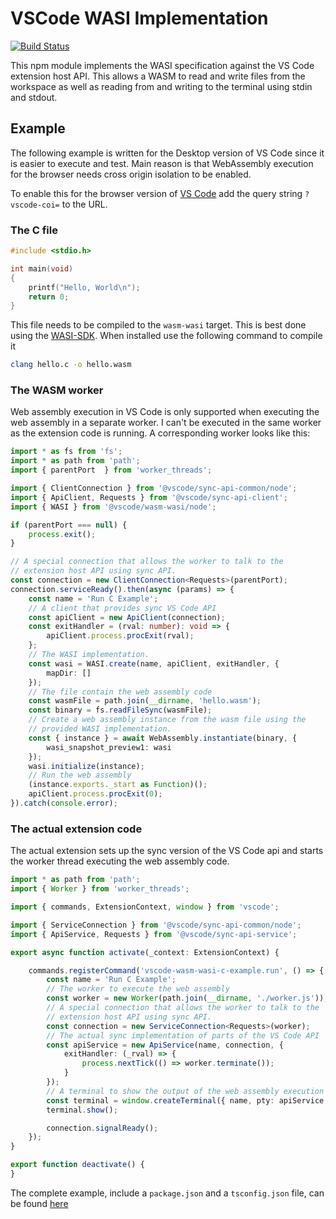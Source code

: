 # VSCode WASI Implementation

[![Build Status](https://dev.azure.com/vscode/vscode-wasm/_apis/build/status/microsoft.vscode-wasm?branchName=main)](https://dev.azure.com/vscode/vscode-wasm/_build/latest?definitionId=47&branchName=main)

This npm module implements the WASI specification against the VS Code extension host API. This allows a WASM to read and write files from the workspace as well as reading from and writing to the terminal using stdin and stdout.

## Example

The following example is written for the Desktop version of VS Code since it is easier to execute and test. Main reason is that  WebAssembly execution for the browser needs cross origin isolation to be enabled.

To enable this for the browser version of [VS Code](https://vscode.dev) add the query string `?vscode-coi=` to the URL.

### The C file

```c
#include <stdio.h>

int main(void)
{
    printf("Hello, World\n");
    return 0;
}
```

This file needs to be compiled to the `wasm-wasi` target. This is best done using the [WASI-SDK](https://github.com/WebAssembly/wasi-sdk). When installed use the following command to compile it

```bash
clang hello.c -o hello.wasm
```

### The WASM worker

Web assembly execution in VS Code is only supported when executing the web assembly in a separate worker. I can't be executed in the same worker as the extension code is running. A corresponding worker looks like this:

```ts
import * as fs from 'fs';
import * as path from 'path';
import { parentPort  } from 'worker_threads';

import { ClientConnection } from '@vscode/sync-api-common/node';
import { ApiClient, Requests } from '@vscode/sync-api-client';
import { WASI } from '@vscode/wasm-wasi/node';

if (parentPort === null) {
	process.exit();
}

// A special connection that allows the worker to talk to the
// extension host API using sync API.
const connection = new ClientConnection<Requests>(parentPort);
connection.serviceReady().then(async (params) => {
	const name = 'Run C Example';
	// A client that provides sync VS Code API
	const apiClient = new ApiClient(connection);
	const exitHandler = (rval: number): void => {
		apiClient.process.procExit(rval);
	};
	// The WASI implementation.
	const wasi = WASI.create(name, apiClient, exitHandler, {
		mapDir: []
	});
	// The file contain the web assembly code
	const wasmFile = path.join(__dirname, 'hello.wasm');
	const binary = fs.readFileSync(wasmFile);
	// Create a web assembly instance from the wasm file using the
	// provided WASI implementation.
	const { instance } = await WebAssembly.instantiate(binary, {
		wasi_snapshot_preview1: wasi
	});
	wasi.initialize(instance);
	// Run the web assembly
	(instance.exports._start as Function)();
	apiClient.process.procExit(0);
}).catch(console.error);
```

### The actual extension code

The actual extension sets up the sync version of the VS Code api and starts the worker thread executing the web assembly code.

```ts
import * as path from 'path';
import { Worker } from 'worker_threads';

import { commands, ExtensionContext, window } from 'vscode';

import { ServiceConnection } from '@vscode/sync-api-common/node';
import { ApiService, Requests } from '@vscode/sync-api-service';

export async function activate(_context: ExtensionContext) {

	commands.registerCommand('vscode-wasm-wasi-c-example.run', () => {
		const name = 'Run C Example';
		// The worker to execute the web assembly
		const worker = new Worker(path.join(__dirname, './worker.js'));
		// A special connection that allows the worker to talk to the
		// extension host API using sync API.
		const connection = new ServiceConnection<Requests>(worker);
		// The actual sync implementation of parts of the VS Code API
		const apiService = new ApiService(name, connection, {
			exitHandler: (_rval) => {
				process.nextTick(() => worker.terminate());
			}
		});
		// A terminal to show the output of the web assembly execution
		const terminal = window.createTerminal({ name, pty: apiService.getPty() });
		terminal.show();

		connection.signalReady();
	});
}

export function deactivate() {
}
```

The complete example, include a `package.json` and a `tsconfig.json` file, can be found [here](https://github.com/microsoft/vscode-wasi/blob/main/wasm-wasi/example)